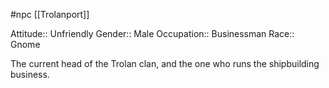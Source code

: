  #npc [[Trolanport]]

Attitude:: Unfriendly
Gender:: Male
Occupation:: Businessman
Race:: Gnome

The current head of the Trolan clan, and the one who runs the shipbuilding business.
